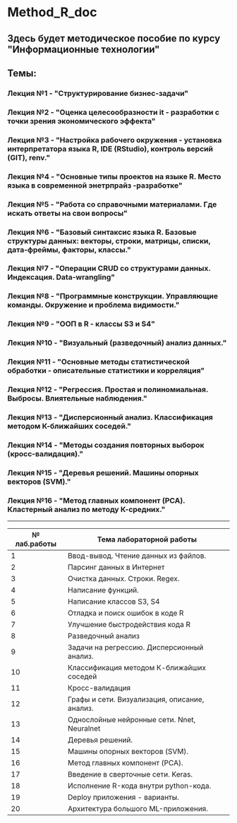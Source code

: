 # Method_R_doc
## Здесь будет методическое пособие по курсу "Информационные технологии"

## Темы:

### Лекция №1 - "Структурирование бизнес-задачи"

### Лекция №2 - "Оценка целесообразности it - разработки с точки зрения экономического эффекта"

### Лекция №3 - "Настройка рабочего окружения - установка интерпретатора языка R, IDE (RStudio), контроль версий (GIT), renv."

### Лекция №4 - "Основные типы проектов на языке R. Место языка в современной энетрпрайз -разработке"

### Лекция №5 - "Работа со справочными материалами. Где искать ответы на свои вопросы"

### Лекция №6 - "Базовый синтаксис языка R. Базовые структуры данных: векторы, строки, матрицы, списки, дата-фреймы, факторы, классы."

### Лекция №7 - "Операции CRUD со структурами данных. Индексация. Data-wrangling"

### Лекция №8 - "Программные конструкции. Управляющие команды. Окружение и проблема видимости."

### Лекция №9 - "ООП в R - классы S3 и S4"

### Лекция №10 - "Визуальный (разведочный) анализ данных."

### Лекция №11 - "Основные методы статистической обработки - описательные статистики и корреляция"

### Лекция №12 - "Регрессия. Простая и полиномиальная. Выбросы. Влиятельные наблюдения."

### Лекция №13 - "Дисперсионный анализ. Классификация методом К-ближайших соседей."

### Лекция №14 - "Методы создания повторных выборок (кросс-валидация)."

### Лекция №15 - "Деревья решений. Машины опорных векторов (SVM)."

### Лекция №16 - "Метод главных компонент (PCA). Кластерный анализ по методу К-средних."

***

№ лаб.работы | Тема лабораторной работы
-------------|-------------------------
1            | Ввод-вывод. Чтение данных из файлов. 
2            | Парсинг данных в Интернет
3            | Очистка данных. Строки. Regex.
4            | Написание функций. 
5            | Написание классов S3, S4
6            | Отладка и поиск ошибок в коде R
7            | Улучшение быстродействия кода R
8            | Разведочный анализ
9            | Задачи на регрессию. Дисперсионный анализ.
10           | Классификация методом К-ближайших соседей
11           | Кросс-валидация
12           | Графы и сети. Визуализация, описание, анализ. 
13           | Однослойные нейронные сети. Nnet, Neuralnet
14           | Деревья решений.
15           | Машины опорных векторов (SVM).
16           | Метод главных компонент (PCA).
17           | Введение в сверточные сети. Keras.
18           | Исполнение R-кода внутри python-кода.
19           | Deploy приложения - варианты.
20           | Архитектура большого ML-приложения.